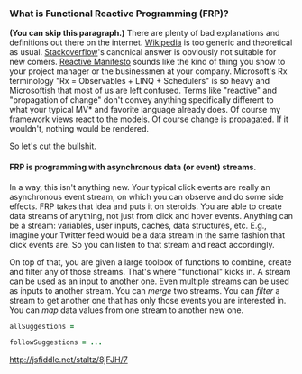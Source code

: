 ### What is Functional Reactive Programming (FRP)?

**(You can skip this paragraph.)** There are plenty of bad explanations and definitions out there on the internet. [Wikipedia](https://en.wikipedia.org/wiki/Functional_reactive_programming) is too generic and theoretical as usual. [Stackoverflow](http://stackoverflow.com/questions/1028250/what-is-functional-reactive-programming)'s canonical answer is obviously not suitable for new comers. [Reactive Manifesto](http://www.reactivemanifesto.org/) sounds like the kind of thing you show to your project manager or the businessmen at your company. Microsoft's Rx terminology "Rx = Observables + LINQ + Schedulers" is so heavy and Microsoftish that most of us are left confused. Terms like "reactive" and "propagation of change" don't convey anything specifically different to what your typical MV* and favorite language already does. Of course my framework views react to the models. Of course change is propagated. If it wouldn't, nothing would be rendered.

So let's cut the bullshit. 

#### FRP is programming with asynchronous data (or event) streams. 

In a way, this isn't anything new. Your typical click events are really an asynchronous event stream, on which you can observe and do some side effects. FRP takes that idea and puts it on steroids. You are able to create data streams of anything, not just from click and hover events. Anything can be a stream: variables, user inputs, caches, data structures, etc. E.g., imagine your Twitter feed would be a data stream in the same fashion that click events are. So you can listen to that stream and react accordingly.

On top of that, you are given a large toolbox of functions to combine, create and filter any of those streams. That's where "functional" kicks in. A stream can be used as an input to another one. Even multiple streams can be used as inputs to another stream. You can _merge_ two streams. You can _filter_ a stream to get another one that has only those events you are interested in. You can _map_ data values from one stream to another new one.



```coffeescript
allSuggestions = 

followSuggestions = ...

```

http://jsfiddle.net/staltz/8jFJH/7